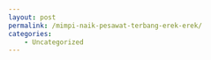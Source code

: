 ```yaml
---
layout: post
permalink: /mimpi-naik-pesawat-terbang-erek-erek/
categories:
    - Uncategorized
---
```


